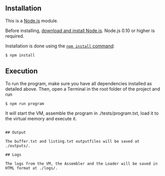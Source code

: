 ## Installation

This is a [Node.js](https://nodejs.org/en/) module.

Before installing, [download and install Node.js](https://nodejs.org/en/download/).
Node.js 0.10 or higher is required.

Installation is done using the
[`npm install` command](https://docs.npmjs.com/getting-started/installing-npm-packages-locally):

```bash
$ npm install
```

## Execution

To run the program, make sure you have all dependencies installed as detailed above. Then, open a Terminal in the root folder of the project and run

```bash
$ npm run program
```

It will start the VM, assemble the program in ./tests/program.txt, load it to the virtual memory and execute it. 
```

## Output

The buffer.txt and listing.txt outputfiles will be saved at ./outputs/.

## Logs

The logs from the VM, the Assembler and the Loader will be saved in HTML format at ./logs/.